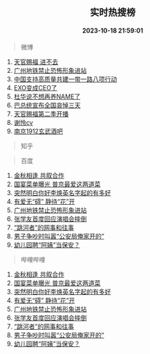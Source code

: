 <div align="center"><h2>实时热搜榜</h2><h4>2023-10-18 21:59:01</h4></div>

> 微博  

1. [天官赐福 进不去](https://s.weibo.com/weibo?q=%E5%A4%A9%E5%AE%98%E8%B5%90%E7%A6%8F%20%E8%BF%9B%E4%B8%8D%E5%8E%BB&t=31&band_rank=1&Refer=top)<br />
2. [广州地铁禁止恐怖形象进站](https://s.weibo.com/weibo?q=%23%E5%B9%BF%E5%B7%9E%E5%9C%B0%E9%93%81%E7%A6%81%E6%AD%A2%E6%81%90%E6%80%96%E5%BD%A2%E8%B1%A1%E8%BF%9B%E7%AB%99%23&t=31&band_rank=2&Refer=top)<br />
3. [中国支持高质量共建一带一路八项行动](https://s.weibo.com/weibo?q=%23%E4%B8%AD%E5%9B%BD%E6%94%AF%E6%8C%81%E9%AB%98%E8%B4%A8%E9%87%8F%E5%85%B1%E5%BB%BA%E4%B8%80%E5%B8%A6%E4%B8%80%E8%B7%AF%E5%85%AB%E9%A1%B9%E8%A1%8C%E5%8A%A8%23&t=31&band_rank=3&Refer=top)<br />
4. [EXO变成CEO了](https://s.weibo.com/weibo?q=%23EXO%E5%8F%98%E6%88%90CEO%E4%BA%86%23&t=31&band_rank=4&Refer=top)<br />
5. [杜华说不想再养NAME了](https://s.weibo.com/weibo?q=%23%E6%9D%9C%E5%8D%8E%E8%AF%B4%E4%B8%8D%E6%83%B3%E5%86%8D%E5%85%BBNAME%E4%BA%86%23&t=31&band_rank=5&Refer=top)<br />
6. [巴总统宣布全国哀悼三天](https://s.weibo.com/weibo?q=%23%E5%B7%B4%E6%80%BB%E7%BB%9F%E5%AE%A3%E5%B8%83%E5%85%A8%E5%9B%BD%E5%93%80%E6%82%BC%E4%B8%89%E5%A4%A9%23&t=31&band_rank=6&Refer=top)<br />
7. [天官赐福第二季开播](https://s.weibo.com/weibo?q=%E5%A4%A9%E5%AE%98%E8%B5%90%E7%A6%8F%E7%AC%AC%E4%BA%8C%E5%AD%A3%E5%BC%80%E6%92%AD&t=31&band_rank=7&Refer=top)<br />
8. [谢怜cv](https://s.weibo.com/weibo?q=%E8%B0%A2%E6%80%9Ccv&t=31&band_rank=8&Refer=top)<br />
9. [南京1912玄武酒吧](https://s.weibo.com/weibo?q=%23%E5%8D%97%E4%BA%AC1912%E7%8E%84%E6%AD%A6%E9%85%92%E5%90%A7%23&t=31&band_rank=9&Refer=top)<br />

> 知乎  


> 百度  

1. [金秋相逢 共叙合作](https://www.baidu.com/s?wd=%E9%87%91%E7%A7%8B%E7%9B%B8%E9%80%A2+%E5%85%B1%E5%8F%99%E5%90%88%E4%BD%9C&sa=fyb_news&rsv_dl=fyb_news)<br />
2. [国宴菜单曝光 普京最爱这两道菜](https://www.baidu.com/s?wd=%E5%9B%BD%E5%AE%B4%E8%8F%9C%E5%8D%95%E6%9B%9D%E5%85%89+%E6%99%AE%E4%BA%AC%E6%9C%80%E7%88%B1%E8%BF%99%E4%B8%A4%E9%81%93%E8%8F%9C&sa=fyb_news&rsv_dl=fyb_news)<br />
3. [突然明白你好李焕英名字起的有多好](https://www.baidu.com/s?wd=%E7%AA%81%E7%84%B6%E6%98%8E%E7%99%BD%E4%BD%A0%E5%A5%BD%E6%9D%8E%E7%84%95%E8%8B%B1%E5%90%8D%E5%AD%97%E8%B5%B7%E7%9A%84%E6%9C%89%E5%A4%9A%E5%A5%BD&sa=fyb_news&rsv_dl=fyb_news)<br />
4. [有爱无“碍” 静待“花”开](https://www.baidu.com/s?wd=%E6%9C%89%E7%88%B1%E6%97%A0%E2%80%9C%E7%A2%8D%E2%80%9D+%E9%9D%99%E5%BE%85%E2%80%9C%E8%8A%B1%E2%80%9D%E5%BC%80&sa=fyb_news&rsv_dl=fyb_news)<br />
5. [广州地铁禁止恐怖形象进站](https://www.baidu.com/s?wd=%E5%B9%BF%E5%B7%9E%E5%9C%B0%E9%93%81%E7%A6%81%E6%AD%A2%E6%81%90%E6%80%96%E5%BD%A2%E8%B1%A1%E8%BF%9B%E7%AB%99&sa=fyb_news&rsv_dl=fyb_news)<br />
6. [张学友首度回应演唱会摔倒](https://www.baidu.com/s?wd=%E5%BC%A0%E5%AD%A6%E5%8F%8B%E9%A6%96%E5%BA%A6%E5%9B%9E%E5%BA%94%E6%BC%94%E5%94%B1%E4%BC%9A%E6%91%94%E5%80%92&sa=fyb_news&rsv_dl=fyb_news)<br />
7. [“跳河者”的网事和往事](https://www.baidu.com/s?wd=%E2%80%9C%E8%B7%B3%E6%B2%B3%E8%80%85%E2%80%9D%E7%9A%84%E7%BD%91%E4%BA%8B%E5%92%8C%E5%BE%80%E4%BA%8B&sa=fyb_news&rsv_dl=fyb_news)<br />
8. [男子争吵时叫嚣“公安局俺家开的”](https://www.baidu.com/s?wd=%E7%94%B7%E5%AD%90%E4%BA%89%E5%90%B5%E6%97%B6%E5%8F%AB%E5%9A%A3%E2%80%9C%E5%85%AC%E5%AE%89%E5%B1%80%E4%BF%BA%E5%AE%B6%E5%BC%80%E7%9A%84%E2%80%9D&sa=fyb_news&rsv_dl=fyb_news)<br />
9. [幼儿园聘“阿姨”当保安？](https://www.baidu.com/s?wd=%E5%B9%BC%E5%84%BF%E5%9B%AD%E8%81%98%E2%80%9C%E9%98%BF%E5%A7%A8%E2%80%9D%E5%BD%93%E4%BF%9D%E5%AE%89%EF%BC%9F&sa=fyb_news&rsv_dl=fyb_news)<br />

> 哔哩哔哩  

1. [金秋相逢 共叙合作](https://www.baidu.com/s?wd=%E9%87%91%E7%A7%8B%E7%9B%B8%E9%80%A2+%E5%85%B1%E5%8F%99%E5%90%88%E4%BD%9C&sa=fyb_news&rsv_dl=fyb_news)<br />
2. [国宴菜单曝光 普京最爱这两道菜](https://www.baidu.com/s?wd=%E5%9B%BD%E5%AE%B4%E8%8F%9C%E5%8D%95%E6%9B%9D%E5%85%89+%E6%99%AE%E4%BA%AC%E6%9C%80%E7%88%B1%E8%BF%99%E4%B8%A4%E9%81%93%E8%8F%9C&sa=fyb_news&rsv_dl=fyb_news)<br />
3. [突然明白你好李焕英名字起的有多好](https://www.baidu.com/s?wd=%E7%AA%81%E7%84%B6%E6%98%8E%E7%99%BD%E4%BD%A0%E5%A5%BD%E6%9D%8E%E7%84%95%E8%8B%B1%E5%90%8D%E5%AD%97%E8%B5%B7%E7%9A%84%E6%9C%89%E5%A4%9A%E5%A5%BD&sa=fyb_news&rsv_dl=fyb_news)<br />
4. [有爱无“碍” 静待“花”开](https://www.baidu.com/s?wd=%E6%9C%89%E7%88%B1%E6%97%A0%E2%80%9C%E7%A2%8D%E2%80%9D+%E9%9D%99%E5%BE%85%E2%80%9C%E8%8A%B1%E2%80%9D%E5%BC%80&sa=fyb_news&rsv_dl=fyb_news)<br />
5. [广州地铁禁止恐怖形象进站](https://www.baidu.com/s?wd=%E5%B9%BF%E5%B7%9E%E5%9C%B0%E9%93%81%E7%A6%81%E6%AD%A2%E6%81%90%E6%80%96%E5%BD%A2%E8%B1%A1%E8%BF%9B%E7%AB%99&sa=fyb_news&rsv_dl=fyb_news)<br />
6. [张学友首度回应演唱会摔倒](https://www.baidu.com/s?wd=%E5%BC%A0%E5%AD%A6%E5%8F%8B%E9%A6%96%E5%BA%A6%E5%9B%9E%E5%BA%94%E6%BC%94%E5%94%B1%E4%BC%9A%E6%91%94%E5%80%92&sa=fyb_news&rsv_dl=fyb_news)<br />
7. [“跳河者”的网事和往事](https://www.baidu.com/s?wd=%E2%80%9C%E8%B7%B3%E6%B2%B3%E8%80%85%E2%80%9D%E7%9A%84%E7%BD%91%E4%BA%8B%E5%92%8C%E5%BE%80%E4%BA%8B&sa=fyb_news&rsv_dl=fyb_news)<br />
8. [男子争吵时叫嚣“公安局俺家开的”](https://www.baidu.com/s?wd=%E7%94%B7%E5%AD%90%E4%BA%89%E5%90%B5%E6%97%B6%E5%8F%AB%E5%9A%A3%E2%80%9C%E5%85%AC%E5%AE%89%E5%B1%80%E4%BF%BA%E5%AE%B6%E5%BC%80%E7%9A%84%E2%80%9D&sa=fyb_news&rsv_dl=fyb_news)<br />
9. [幼儿园聘“阿姨”当保安？](https://www.baidu.com/s?wd=%E5%B9%BC%E5%84%BF%E5%9B%AD%E8%81%98%E2%80%9C%E9%98%BF%E5%A7%A8%E2%80%9D%E5%BD%93%E4%BF%9D%E5%AE%89%EF%BC%9F&sa=fyb_news&rsv_dl=fyb_news)<br />

